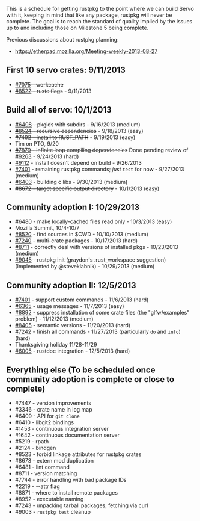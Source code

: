 This is a schedule for getting rustpkg to the point where we can build Servo with it, keeping in mind that like any package, rustpkg will never be complete. The goal is to reach the standard of quality implied by the issues up to and including those on Milestone 5 being complete.

Previous discussions about rustpkg planning:
* https://etherpad.mozilla.org/Meeting-weekly-2013-08-27

## First 10 servo crates: 9/11/2013
 * ~~[#7075](https://github.com/mozilla/rust/issues/7075) - workcache~~
 * ~~[#8522](https://github.com/mozilla/rust/issues/8522) - rustc flags~~ - 9/11/2013

## Build all of servo: 10/1/2013
 * ~~[#6408](https://github.com/mozilla/rust/issues/6408) - pkgids with subdirs~~ - 9/16/2013 (medium)                 
 * ~~[#8524](https://github.com/mozilla/rust/issues/8524) - recursive dependencies~~ - 9/18/2013 (easy)
 * ~~[#7402](https://github.com/mozilla/rust/issues/7402) - install to RUST_PATH~~ - 9/19/2013 (easy)
 * Tim on PTO, 9/20             
 * ~~[#7879](https://github.com/mozilla/rust/issues/7879) - infinite loop compiling dependencies~~ Done pending review of [#9263](https://github.com/mozilla/rust/pull/9263) - 9/24/2013 (hard)
*  [#9112](https://github.com/mozilla/rust/issues/9112) - install doesn't depend on build - 9/26/2013
 * [#7401](https://github.com/mozilla/rust/issues/7242) - remaining rustpkg commands; *just* `test` for now - 9/27/2013 (medium) 
 * [#6403](https://github.com/mozilla/rust/issues/6403) - building c libs - 9/30/2013 (medium)
 * ~~[#8672](https://github.com/mozilla/rust/issues/8672) - target specific output directory~~ - 10/1/2013 (easy) 

## Community adoption I: 10/29/2013
 * [#6480](https://github.com/mozilla/rust/issues/6480) - make locally-cached files read only - 10/3/2013 (easy)
 * Mozilla Summit, 10/4-10/7
 * [#8520](https://github.com/mozilla/rust/issues/8520) - find sources in $CWD - 10/10/2013 (medium)
 * [#7240](https://github.com/mozilla/rust/issues/7240) - multi-crate packages - 10/17/2013 (hard)
 * [#8711](https://github.com/mozilla/rust/issues/8711) - correctly deal with versions of installed pkgs - 10/23/2013 (medium)
 * ~~[#9045](https://github.com/mozilla/rust/issues/9045) - rustpkg init (graydon's .rust_workspace suggestion)~~ (Implemented by @steveklabnik) - 10/29/2013 (medium)

## Community adoption II: 12/5/2013
 * [#7401](https://github.com/mozilla/rust/issues/7401) - support custom commands - 11/6/2013 (hard)
 * [#6365](https://github.com/mozilla/rust/issues/6365) - usage messages - 11/7/2013 (easy)
 * [#8892](https://github.com/mozilla/rust/issues/8892) - suppress installation of some crate files (the "glfw/examples" problem) - 11/12/2013 (medium)
 * [#8405](https://github.com/mozilla/rust/issues/8405) - semantic versions - 11/20/2013 (hard)
 * [#7242](https://github.com/mozilla/rust/issues/7242) - finish all commands - 11/27/2013 (particularly `do` and `info`) (hard)
 * Thanksgiving holiday 11/28-11/29
 * [#6005](https://github.com/mozilla/rust/issues/6005) - rustdoc integration - 12/5/2013 (hard)

## Everything else (To be scheduled once community adoption is complete or close to complete)
 * #7447 - version improvements
 * #3346 - crate name in log map
 * #6409 - API for `git clone`
 * #6410 - libgit2 bindings
 * #1453 - continuous integration server
 * #1642 - continuous documentation server
 * #5219 - rpath
 * #2124 - bindgen
 * #8523 - forbid linkage attributes for rustpkg crates
 * #8673 - extern mod duplication
 * #6481 - lint command
 * #8711 - version matching
 * #7744 - error handling with bad package IDs
 * #2219 - --attr flag
 * #8871 - where to install remote packages
 * #8952 - executable naming
 * #7243 - unpacking tarball packages, fetching via curl
 * #9003 - `rustpkg test` cleanup